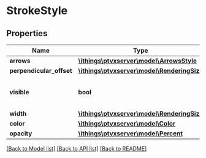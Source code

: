 # StrokeStyle

## Properties
Name | Type | Description | Notes
------------ | ------------- | ------------- | -------------
**arrows** | [**\ithings\ptvxserver\model\ArrowsStyle**](ArrowsStyle.md) |  | [optional] 
**perpendicular_offset** | [**\ithings\ptvxserver\model\RenderingSize**](RenderingSize.md) |  | [optional] 
**visible** | **bool** | Controls the visibility of the stroke. | [optional] 
**width** | [**\ithings\ptvxserver\model\RenderingSize**](RenderingSize.md) |  | [optional] 
**color** | [**\ithings\ptvxserver\model\Color**](Color.md) |  | [optional] 
**opacity** | [**\ithings\ptvxserver\model\Percent**](Percent.md) |  | [optional] 

[[Back to Model list]](../../README.md#documentation-for-models) [[Back to API list]](../../README.md#documentation-for-api-endpoints) [[Back to README]](../../README.md)

